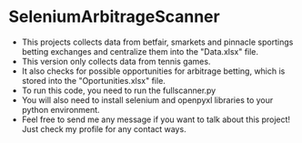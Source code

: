 # SeleniumArbitrageScanner

- This projects collects data from betfair, smarkets and pinnacle sportings betting exchanges and centralize them into the "Data.xlsx" file.
- This version only collects data from tennis games.
- It also checks for possible opportunities for arbitrage betting, which is stored into the "Oportunities.xlsx" file.
- To run this code, you need to run the fullscanner.py
- You will also need to install selenium and openpyxl libraries to your python environment.
- Feel free to send me any message if you want to talk about this project! Just check my profile for any contact ways.
